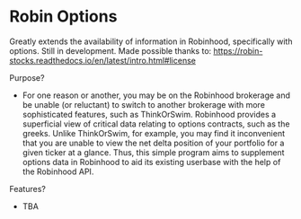 # Robin Options
Greatly extends the availability of information in Robinhood, specifically with options. Still in development. Made possible thanks to: 
https://robin-stocks.readthedocs.io/en/latest/intro.html#license

Purpose?
- For one reason or another, you may be on the Robinhood brokerage and be unable (or reluctant) to switch to another brokerage with more sophisticated features, such as ThinkOrSwim. Robinhood provides a superficial view of critical data relating to options contracts, such as the greeks. Unlike ThinkOrSwim, for example, you may find it inconvenient that you are unable to view the net delta position of your portfolio for a given ticker at a glance. Thus, this simple program aims to supplement options data in Robinhood to aid its existing userbase with the help of the Robinhood API.

Features?
- TBA

